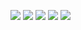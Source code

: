 [![](https://raw.githubusercontent.com/faisal0901/github-profile-summary-cards-example/master/profile-summary-card-output/dracula/0-profile-details.svg)](https://github.com/faisal0901/github-profile-summary-cards)
[![](https://raw.githubusercontent.com/faisal0901/github-profile-summary-cards-example/master/profile-summary-card-output/dracula/1-repos-per-language.svg)](https://github.com/faisal0901/github-profile-summary-cards) [![](https://raw.githubusercontent.com/faisal0901/github-profile-summary-cards-example/master/profile-summary-card-output/dracula/2-most-commit-language.svg)](https://github.com/faisal0901/github-profile-summary-cards)
[![](https://raw.githubusercontent.com/faisal0901/github-profile-summary-cards-example/master/profile-summary-card-output/dracula/3-stats.svg)](https://github.com/faisal0901/github-profile-summary-cards) [![](https://raw.githubusercontent.com/faisal0901/github-profile-summary-cards-example/master/profile-summary-card-output/dracula/4-productive-time.svg)](https://github.com/faisal0901/github-profile-summary-cards)
